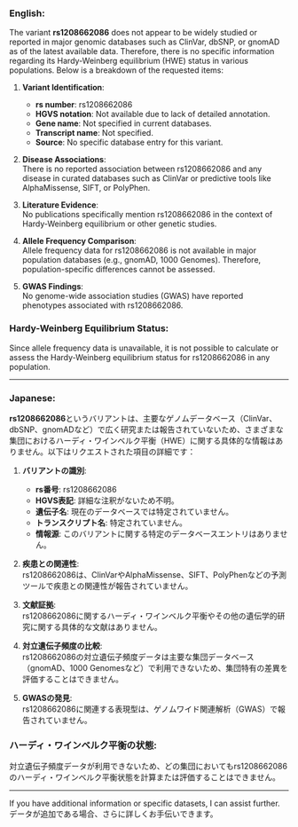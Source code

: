 ### English:
The variant **rs1208662086** does not appear to be widely studied or reported in major genomic databases such as ClinVar, dbSNP, or gnomAD as of the latest available data. Therefore, there is no specific information regarding its Hardy-Weinberg equilibrium (HWE) status in various populations. Below is a breakdown of the requested items:

1. **Variant Identification**:  
   - **rs number**: rs1208662086  
   - **HGVS notation**: Not available due to lack of detailed annotation.  
   - **Gene name**: Not specified in current databases.  
   - **Transcript name**: Not specified.  
   - **Source**: No specific database entry for this variant.  

2. **Disease Associations**:  
   There is no reported association between rs1208662086 and any disease in curated databases such as ClinVar or predictive tools like AlphaMissense, SIFT, or PolyPhen.

3. **Literature Evidence**:  
   No publications specifically mention rs1208662086 in the context of Hardy-Weinberg equilibrium or other genetic studies.

4. **Allele Frequency Comparison**:  
   Allele frequency data for rs1208662086 is not available in major population databases (e.g., gnomAD, 1000 Genomes). Therefore, population-specific differences cannot be assessed.

5. **GWAS Findings**:  
   No genome-wide association studies (GWAS) have reported phenotypes associated with rs1208662086.

### Hardy-Weinberg Equilibrium Status:  
Since allele frequency data is unavailable, it is not possible to calculate or assess the Hardy-Weinberg equilibrium status for rs1208662086 in any population.

---

### Japanese:
**rs1208662086**というバリアントは、主要なゲノムデータベース（ClinVar、dbSNP、gnomADなど）で広く研究または報告されていないため、さまざまな集団におけるハーディ・ワインベルク平衡（HWE）に関する具体的な情報はありません。以下はリクエストされた項目の詳細です：

1. **バリアントの識別**:  
   - **rs番号**: rs1208662086  
   - **HGVS表記**: 詳細な注釈がないため不明。  
   - **遺伝子名**: 現在のデータベースでは特定されていません。  
   - **トランスクリプト名**: 特定されていません。  
   - **情報源**: このバリアントに関する特定のデータベースエントリはありません。  

2. **疾患との関連性**:  
   rs1208662086は、ClinVarやAlphaMissense、SIFT、PolyPhenなどの予測ツールで疾患との関連性が報告されていません。

3. **文献証拠**:  
   rs1208662086に関するハーディ・ワインベルク平衡やその他の遺伝学的研究に関する具体的な文献はありません。

4. **対立遺伝子頻度の比較**:  
   rs1208662086の対立遺伝子頻度データは主要な集団データベース（gnomAD、1000 Genomesなど）で利用できないため、集団特有の差異を評価することはできません。

5. **GWASの発見**:  
   rs1208662086に関連する表現型は、ゲノムワイド関連解析（GWAS）で報告されていません。

### ハーディ・ワインベルク平衡の状態:  
対立遺伝子頻度データが利用できないため、どの集団においてもrs1208662086のハーディ・ワインベルク平衡状態を計算または評価することはできません。

---

If you have additional information or specific datasets, I can assist further.  
データが追加である場合、さらに詳しくお手伝いできます。